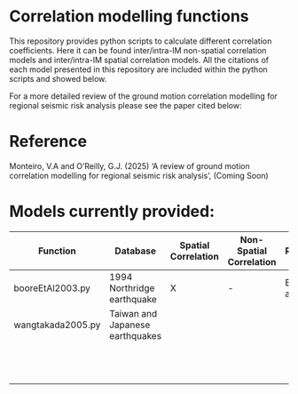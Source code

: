 # Correlation modelling functions
This repository provides python scripts to calculate different correlation coefficients. Here it can be found inter/intra-IM non-spatial correlation models and inter/intra-IM spatial correlation models.
All the citations of each model presented in this repository are included within the python scripts and showed below.

For a more detailed review of the ground motion correlation modelling for regional seismic risk analysis please see the paper cited below:

# Reference
Monteiro, V.A and O’Reilly, G.J. (2025) ‘A review of ground motion correlation modelling for regional seismic risk analysis’, (Coming Soon)

# Models currently provided:

|        Function      |       Database               |  Spatial Correlation  |   Non-Spatial Correlation  |         Reference         |
|----------------------|------------------------------|-----------------------|----------------------------|---------------------------|
|   booreEtAl2003.py   |  1994 Northridge earthquake  |           X           |             -              |     Boore et al. [2003]   |
|   wangtakada2005.py  |  Taiwan and Japanese earthquakes    |                       |                            |                           |
|                      |                    |                       |                            |                           |
|                      |                    |                       |                            |                           |
|                      |                    |                       |                            |                           |
|                      |                    |                       |                            |                           |
|                      |                    |                       |                            |                           |
|                      |                    |                       |                            |                           |
|                      |                    |                       |                            |                           |
|                      |                    |                       |                            |                           |
|                      |                    |                       |                            |                           |
|                      |                    |                       |                            |                           |
|                      |                    |                       |                            |                           |
|                      |                    |                       |                            |                           |



